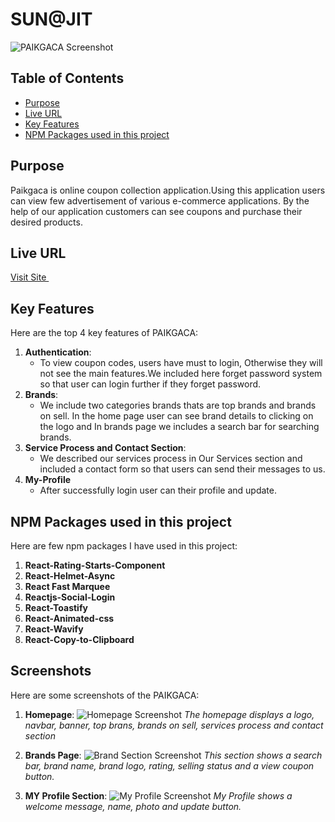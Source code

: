# SUN@JIT

 ![PAIKGACA Screenshot](https://github.com/programming-hero-web-course1/b10-a9-authentication-indrojitmondal/blob/main/src/assets/screenshot/1.png)

## Table of Contents
- [Purpose](#purpose)
- [Live URL](#live-url)
- [Key Features](#key-features)
- [NPM Packages used in this project](#npm-packages-used-in-the-project)

## Purpose
Paikgaca is online coupon collection application.Using this application users can view few advertisement of various e-commerce applications. By the help of our application customers can see coupons and purchase their desired products.  

## Live URL
<a href='https://paikgacha-336df.web.app/' target='_blank'>Visit Site </a>

## Key Features
Here are the top 4 key features of PAIKGACA:
1. **Authentication**:
   - To view coupon codes, users have must to login, Otherwise they will not see the main features.We included here forget password system so that user can login further if they forget password.
2. **Brands**:
   - We include two categories brands thats are top brands and brands on sell. In the home page user can see brand details to clicking on the logo and In brands page we includes a search bar for searching brands. 
3. **Service Process and Contact Section**: 
   - We described our services process in Our Services section and included a contact form so that users can send their messages to us.
4. **My-Profile**
   - After successfully login user can their profile and update.

## NPM Packages used in this project
Here are few npm packages I have used in this project:
1. **React-Rating-Starts-Component**
2. **React-Helmet-Async**
3. **React Fast Marquee**
4. **Reactjs-Social-Login**
5. **React-Toastify**
6. **React-Animated-css**
6. **React-Wavify**
6. **React-Copy-to-Clipboard**

## Screenshots
Here are some screenshots of the PAIKGACA:

1. **Homepage**:
   ![Homepage Screenshot](https://github.com/programming-hero-web-course1/b10-a9-authentication-indrojitmondal/blob/main/src/assets/screenshot/1.png)
   *The homepage displays a logo, navbar, banner, top brans, brands on sell, services process and contact section*

2. **Brands Page**:
   ![Brand Section Screenshot](https://github.com/programming-hero-web-course1/b10-a9-authentication-indrojitmondal/blob/main/src/assets/screenshot/2.png)
   *This section shows a search bar, brand name, brand logo, rating, selling status and a view coupon button.*

3. **MY Profile Section**:
   ![My Profile Screenshot](https://github.com/programming-hero-web-course1/b10-a9-authentication-indrojitmondal/blob/main/src/assets/screenshot/3.png)
   *My Profile shows a welcome message, name, photo and update button.*






